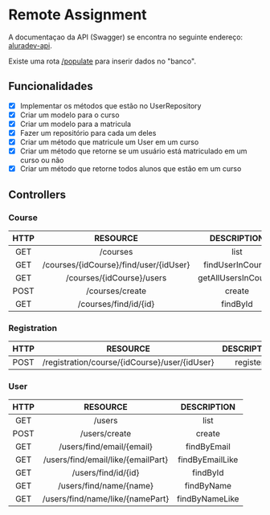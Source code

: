 # Remote Assignment

A documentaçao da API (Swagger) se encontra no seguinte endereço: [aluradev-api](http://aluradev-api.herokuapp.com/).

Existe uma rota [/populate](http://aluradev-api.herokuapp.com/populate) para inserir dados no "banco".
 
## Funcionalidades
- [x] Implementar os métodos que estão no UserRepository
- [x] Criar um modelo para o curso
- [x] Criar um modelo para a matricula
- [x] Fazer um repositório para cada um deles
- [x] Criar um método que matricule um User em um curso
- [x] Criar um método que retorne se um usuário está matriculado em um curso ou não
- [x] Criar um método que retorne todos alunos que estão em um curso

## Controllers

### Course

| HTTP           | RESOURCE       | DESCRIPTION    |
| :------------: | :------------: | :------------: |
| GET | /courses | list |
| GET | /courses/{idCourse}/find/user/{idUser} | findUserInCourse |
| GET | /courses/{idCourse}/users | getAllUsersInCourse |
| POST| /courses/create | create |
| GET | /courses/find/id/{id} | findById |

### Registration

| HTTP           | RESOURCE       | DESCRIPTION    |
| :------------: | :------------: | :------------: |
| POST| /registration/course/{idCourse}/user/{idUser} | register |

### User

| HTTP           | RESOURCE       | DESCRIPTION    |
| :------------: | :------------: | :------------: |
| GET | /users | list |
| POST| /users/create | create |
| GET | /users/find/email/{email} | findByEmail |
| GET | /users/find/email/like/{emailPart} | findByEmailLike |
| GET | /users/find/id/{id} | findById |
| GET | /users/find/name/{name} | findByName |
| GET | /users/find/name/like/{namePart} | findByNameLike |
